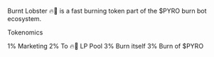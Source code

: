 Burnt Lobster 🔥🦞 is a fast burning token part of the $PYRO burn bot ecosystem.

Tokenomics 

1% Marketing
2% To 🔥🦞 LP Pool
3% Burn itself
3% Burn of $PYRO
